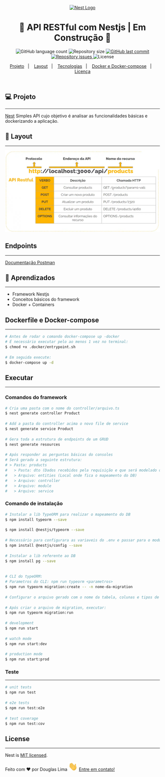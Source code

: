 <p align="center">
  <a href="http://nestjs.com/" target="blank"><img src="https://nestjs.com/img/logo_text.svg" width="320" alt="Nest Logo" /></a>
</p>

<h1 align="center">
🚧 API RESTful com Nestjs | Em Construção 🚧
</h1>

<p align="center">
  <img alt="GitHub language count" src="https://img.shields.io/github/languages/count/Douglasproglima/nestjs-docker">

  <img alt="Repository size" src="https://img.shields.io/github/repo-size/Douglasproglima/nestjs-docker">

  <a href="https://github.com/Douglasproglima/nestjs-docker/commits/main">
    <img alt="GitHub last commit" src="https://img.shields.io/github/last-commit/Douglasproglima/nestjs-docker">
  </a>

  <a href="https://github.com/Douglasproglima/nestjs-docker/issues">
    <img alt="Repository issues" src="https://img.shields.io/github/issues/Douglasproglima/nestjs-docker">
  </a>

  <img alt="License" src="https://img.shields.io/badge/license-MIT-brightgreen">
</p>

<p align="center">
  <a href="#-projeto">Projeto</a>&nbsp;&nbsp;&nbsp;|&nbsp;&nbsp;&nbsp;
  <a href="#-layout">Layout</a>&nbsp;&nbsp;&nbsp;|&nbsp;&nbsp;&nbsp;
  <a href="#rocket-tecnologias">Tecnologias</a>&nbsp;&nbsp;&nbsp;|&nbsp;&nbsp;&nbsp;
  <a href="#rocket-executando">Docker e Docker-compose</a>&nbsp;&nbsp;&nbsp;|&nbsp;&nbsp;&nbsp;
  <a href="#memo-licença">Licença</a>
</p>
<br>

## 💻 Projeto
---

[Nest](https://github.com/nestjs/nest) Simples API cujo objetivo é analisar as funcionalidades básicas e dockerizando a aplicação.

## 🎨 Layout
---
![Fluxo](./github/2.png)

## Endpoints
---

[Documentação Postman](https://documenter.getpostman.com/view/2433434/Tzm6kFVZ)
## 🎒 Aprendizados
---

- Framework Nestjs
- Conceitos básicos do framework
- Docker + Containers

## Dockerfile e Docker-compose
---
```bash
# Antes de rodar o comando docker-compose up -docker
# É necessário executar pelo ao menos 1 vez no terminal:
$ chmod +x .docker/entrypoint.sh

# Em seguida execute:
$ docker-compose up -d
```

## Executar
---
### Comandos do framework
```bash
# Cria uma pasta com o nome do controller/arquivo.ts
$ nest generate controller Product

# Add a pasta do controller acima o novo file de service
$ nest generate service Product

# Gera toda a estrutura de endpoints de um GRUD
$ nest generate resources

# Após responder as perguntas básicas do consoles
# Será gerado a seguinte estrutura:
# > Pasta: products
#   > Pasta: dto (Dados recebidos pela requisição e que será modelado de acordo com o queremos)
#   > Arquivo: entities (Local onde fica o mapeamento do DB)
#   > Arquivo: controller
#   > Arquivo: module
#   > Arquivo: service
```

### Comando de instalação
```bash
# Instalar a lib TypeORM para realizar o mapeamento do DB
$ npm install typeorm --save

$ npm install @nestjs/typeorm --save

# Necessário para configurara as variaveis do .env e passar para o module do typeORM
$ npm install @nestjs/config --save

# Instalar a lib referente ao DB
$ npm install pg --save


# CLI do typeORM:
# Parametros do CLI: npm run typeorm <parametros>
$ npm run typeorm migration:create -- -n nome-da-migration

# Configurar o arquivo gerado com o nome da tabela, colunas e tipos de dados.

# Após criar o arquivo de migration, executar:
$ npm run typeorm migration:run

# development
$ npm run start

# watch mode
$ npm run start:dev

# production mode
$ npm run start:prod
```
### Teste
---

```bash
# unit tests
$ npm run test

# e2e tests
$ npm run test:e2e

# test coverage
$ npm run test:cov
```

## License
---

Nest is [MIT licensed](LICENSE).

Feito com ❤️ por Douglas Lima <img src="https://raw.githubusercontent.com/Douglasproglima/douglasproglima/master/gifs/Hi.gif" width="30px"></h2> [Entre em contato!](https://www.linkedin.com/in/douglasproglima)